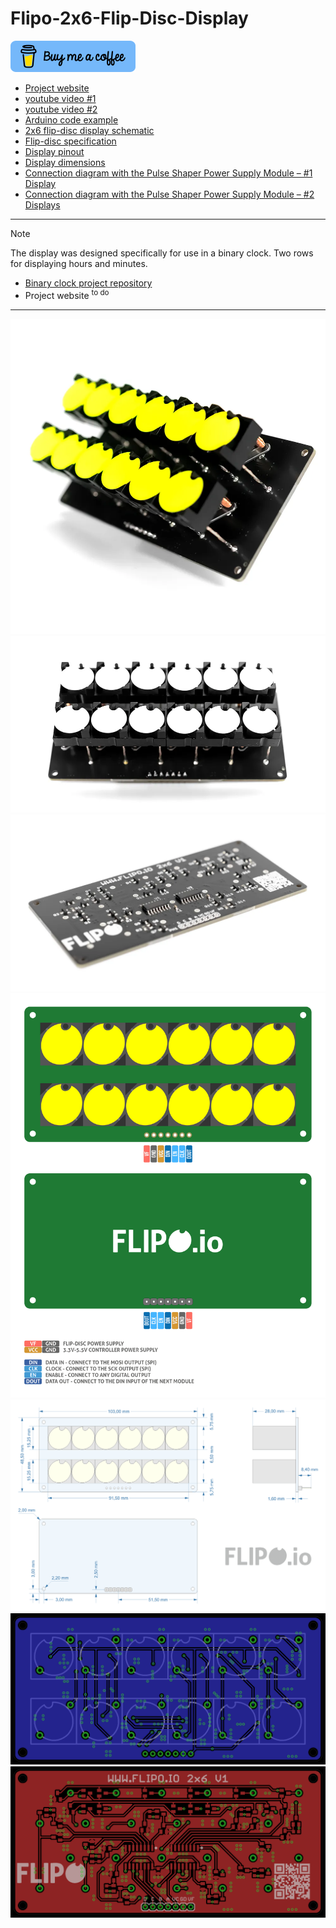 # Flipo-2x6-Flip-Disc-Display
<a href="https://www.buymeacoffee.com/marcinsaj"><img src="https://github.com/marcinsaj/marcinsaj/blob/main/Buy-me-a-coffee.png" /></a> 
</br>

 - [Project website](https://flipo.io/project/2x6-flip-disc-display/)
 - [youtube video #1](https://youtu.be/S0HpXiDnWuE)
 - [youtube video #2](https://youtu.be/8CedowsoFyo)
 - [Arduino code example](https://github.com/marcinsaj/Flipo-2x6-Flip-Disc-Display/blob/main/examples/01-1x2x6-flip-disc-arduino-psps.ino)
 - [2x6 flip-disc display schematic](https://github.com/marcinsaj/Flipo-2x6-Flip-Disc-Display/raw/main/datasheet/Flip-disc-2x6-Display-Schematic.pdf)
 - [Flip-disc specification](https://github.com/marcinsaj/Flipo-Flip-disc-Display-Specification/raw/main/datasheet/Flipo-Flip-Disc-Specification.pdf)
 - [Display pinout](https://github.com/marcinsaj/Flipo-2x6-Flip-Disc-Display/raw/main/datasheet/Flip-disc-2x6-Display-Pinout.pdf)
 - [Display dimensions](https://github.com/marcinsaj/Flipo-2x6-Flip-Disc-Display/raw/main/datasheet/Flip-disc-2x6-Display-Dimensions.pdf)
 - [Connection diagram with the Pulse Shaper Power Supply Module – #1 Display](https://github.com/marcinsaj/Flipo-2x6-Flip-Disc-Display/raw/main/datasheet/Flip-disc-2x6-Display-Arduino-Example-Connection-with-Pulse-Shaper-Schematic-01.pdf)
 - [Connection diagram with the Pulse Shaper Power Supply Module – #2 Displays](https://github.com/marcinsaj/Flipo-2x6-Flip-Disc-Display/raw/main/datasheet/Flip-disc-2x6-Display-Arduino-Example-Connection-with-Pulse-Shaper-Schematic-02.pdf)

---
> [!NOTE]
> The display was designed specifically for use in a binary clock. Two rows for displaying hours and minutes.
> - [Binary clock project repository](https://github.com/marcinsaj/Flipo-Binary-Clock-2x6-Flip-Disc-Display)
> - Project website <sup>to do</sup>
---
   

![2x6 Flip-disc Display](https://github.com/marcinsaj/Flipo-2x6-Flip-Disc-Display/blob/main/extras/flipo-2x6-flip-disc-display-project-github_01.webp)
![2x6 Flip-disc Display](https://github.com/marcinsaj/Flipo-2x6-Flip-Disc-Display/blob/main/extras/flipo-2x6-flip-disc-display-project-github_02.webp)
![2x6 Flip-disc Display](https://github.com/marcinsaj/Flipo-2x6-Flip-Disc-Display/blob/main/extras/flipo-2x6-flip-disc-display-project-github_03.webp)
![2x6 Flip-disc Display](https://github.com/marcinsaj/Flipo-2x6-Flip-Disc-Display/blob/main/extras/Flip-disc-2x6-Display-Pinout.png)
![2x6 Flip-disc Display](https://github.com/marcinsaj/Flipo-2x6-Flip-Disc-Display/blob/main/extras/Flip-disc-2x6-Display-Dimensions.png)
![2x6 Flip-disc Display](https://github.com/marcinsaj/Flipo-2x6-Flip-Disc-Display/blob/main/extras/bottom-2x6-flip-disc-display-pcb.png)
![2x6 Flip-disc Display](https://github.com/marcinsaj/Flipo-2x6-Flip-Disc-Display/blob/main/extras/top-2x6-flip-disc-display-pcb.png)
